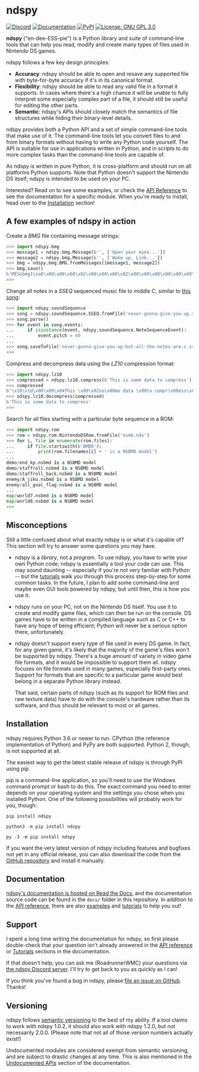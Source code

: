 ndspy
=====

[![Discord](https://img.shields.io/discord/534221996230180884.svg?logo=discord&logoColor=white&colorB=7289da)](https://discord.gg/RQhxAxw)
[![Documentation](https://img.shields.io/badge/documentation-Read%20the%20Docs-brightgreen.svg?logo=read%20the%20docs&logoColor=white)](http://ndspy.readthedocs.io/)
[![PyPI](https://img.shields.io/pypi/v/ndspy.svg?logo=python&logoColor=white)](https://pypi.org/project/ndspy/)
[![License: GNU GPL 3.0](https://img.shields.io/github/license/RoadrunnerWMC/ndspy.svg?logo=gnu&logoColor=white)](https://www.gnu.org/licenses/gpl-3.0)

**ndspy** ("en-dee-ESS-pie") is a Python library and suite of command-line
tools that can help you read, modify and create many types of files used in
Nintendo DS games.

ndspy follows a few key design principles:

-   **Accuracy**: ndspy should be able to open and resave any supported file
    with byte-for-byte accuracy if it's in its canonical format.
-   **Flexibility**: ndspy should be able to read any valid file in a format it
    supports. In cases where there's a high chance it will be unable to fully
    interpret some especially complex part of a file, it should still be useful
    for editing the other parts.
-   **Semantic**: ndspy's APIs should closely match the semantics of file
    structures while hiding their binary-level details.

ndspy provides both a Python API and a set of simple command-line tools that
make use of it. The command-line tools let you convert files to and from binary
formats without having to write any Python code yourself. The API is suitable
for use in applications written in Python, and in scripts to do more complex
tasks than the command-line tools are capable of.

As ndspy is written in pure Python, it is cross-platform and should run on all
platforms Python supports. Note that Python doesn't support the Nintendo DS
itself; ndspy is intended to be used on your PC.

Interested? Read on to see some examples, or check the [API
Reference](https://ndspy.readthedocs.io/en/latest/api/index.html) to see the
documentation for a specific module. When you're ready to install, head over to
the [Installation](#installation) section!



A few examples of ndspy in action
---------------------------------

Create a *BMG* file containing message strings:

```python
>>> import ndspy.bmg
>>> message1 = ndspy.bmg.Message(b'', ['Open your eyes...'])
>>> message2 = ndspy.bmg.Message(b'', ['Wake up, Link...'])
>>> bmg = ndspy.bmg.BMG.fromMessages([message1, message2])
>>> bmg.save()
b'MESGbmg1\xa0\x00\x00\x00\x02\x00\x00\x00\x02\x00\x00\x00\x00\x00\x00\x00\x00\x00\x00\x00\x00\x00\x00\x00INF1 \x00\x00\x00\x02\x00\x04\x00\x00\x00\x00\x00\x02\x00\x00\x00&\x00\x00\x00\x00\x00\x00\x00\x00\x00\x00\x00DAT1`\x00\x00\x00\x00\x00O\x00p\x00e\x00n\x00 \x00y\x00o\x00u\x00r\x00 \x00e\x00y\x00e\x00s\x00.\x00.\x00.\x00\x00\x00W\x00a\x00k\x00e\x00 \x00u\x00p\x00,\x00 \x00L\x00i\x00n\x00k\x00.\x00.\x00.\x00\x00\x00\x00\x00\x00\x00\x00\x00\x00\x00\x00\x00\x00\x00\x00\x00\x00\x00'
>>>
```

Change all notes in a *SSEQ* sequenced music file to middle C, similar to [this
song](https://youtu.be/cSAp9sBzPbc):

```python
>>> import ndspy.soundSequence
>>> song = ndspy.soundSequence.SSEQ.fromFile('never-gonna-give-you-up.sseq')
>>> song.parse()
>>> for event in song.events:
...     if isinstance(event, ndspy.soundSequence.NoteSequenceEvent):
...         event.pitch = 60
...
>>> song.saveToFile('never-gonna-give-you-up-but-all-the-notes-are-c.sseq')
>>>
```

Compress and decompress data using the *LZ10* compression format:

```python
>>> import ndspy.lz10
>>> compressed = ndspy.lz10.compress(b'This is some data to compress')
>>> compressed
b'\x10\x1d\x00\x00\x04This \x00\x02so\x00me data \x00to compr\x00ess\x00\x00\x00\x00\x00'
>>> ndspy.lz10.decompress(compressed)
b'This is some data to compress'
>>>
```

Search for all files starting with a particular byte sequence in a ROM:

```python
>>> import ndspy.rom
>>> rom = ndspy.rom.NintendoDSRom.fromFile('nsmb.nds')
>>> for i, file in enumerate(rom.files):
...     if file.startswith(b'BMD0'):
...         print(rom.filenames[i] + ' is a NSBMD model')
...
demo/end_kp.nsbmd is a NSBMD model
demo/staffroll.nsbmd is a NSBMD model
demo/staffroll_back.nsbmd is a NSBMD model
enemy/A_jiku.nsbmd is a NSBMD model
enemy/all_goal_flag.nsbmd is a NSBMD model
...
map/world7.nsbmd is a NSBMD model
map/world8.nsbmd is a NSBMD model
>>>
```


Misconceptions
--------------

Still a little confused about what exactly ndspy is or what it's capable of?
This section will try to answer some questions you may have.

-   ndspy is a *library*, not a *program.* To use ndspy, you have to write your
    own Python code; ndspy is essentially a tool your code can use. This may
    sound daunting -- especially if you're not very familiar with Python -- but
    the
    [tutorials](https://ndspy.readthedocs.io/en/latest/tutorials/index.html)
    walk you through this process step-by-step for some common tasks. In the
    future, I plan to add some command-line and maybe even GUI tools powered by
    ndspy, but until then, this is how you use it.
-   ndspy runs on your PC, not on the Nintendo DS itself. You use it to create
    and modify game files, which can then be run on the console. DS games have
    to be written in a compiled language such as C or C++ to have any hope of
    being efficient; Python will never be a serious option there,
    unfortunately.
-   ndspy doesn't support every type of file used in every DS game. In fact,
    for any given game, it's likely that the majority of the game's files
    *won't* be supported by ndspy. There's a huge amount of variety in video
    game file formats, and it would be impossible to support them all. ndspy
    focuses on file formats used in many games, especially first-party ones.
    Support for formats that are specific to a particular game would best
    belong in a separate Python library instead.

    That said, certain parts of ndspy (such as its support for ROM files and
    raw texture data) have to do with the console's hardware rather than its
    software, and thus should be relevant to most or all games.


<a name="installation"></a>
Installation
------------

ndspy requires Python 3.6 or newer to run. CPython (the reference
implementation of Python) and PyPy are both supported. Python 2, though, is not
supported at all.

The easiest way to get the latest stable release of ndspy is through PyPI using
pip.

pip is a command-line application, so you'll need to use the Windows command
prompt or bash to do this. The exact command you need to enter depends on your
operating system and the settings you chose when you installed Python. One of
the following possibilities will probably work for you, though:

    pip install ndspy

    python3 -m pip install ndspy

    py -3 -m pip install ndspy

If you want the very latest version of ndspy including features and bugfixes
not yet in any official release, you can also download the code from the
[GitHub repository](https://github.com/RoadrunnerWMC/ndspy) and install it
manually.


Documentation
-------------

[ndspy's documentation is hosted on Read the
Docs](https://ndspy.readthedocs.io/en/latest/index.html), and the documentation
source code can be found in the ``docs/`` folder in this repository. In
addition to the [API
reference](https://ndspy.readthedocs.io/en/latest/api/index.html), there are
also
[examples](https://ndspy.readthedocs.io/en/latest/index.html#a-few-examples-of-ndspy-in-action)
and [tutorials](https://ndspy.readthedocs.io/en/latest/tutorials/index.html) to
help you out!


Support
-------

I spent a long time writing the documentation for ndspy, so first please
double-check that your question isn't already answered in the [API
reference](https://ndspy.readthedocs.io/en/latest/api/index.html) or
[Tutorials](https://ndspy.readthedocs.io/en/latest/tutorials/index.html)
sections in the documentation.

If that doesn't help, you can ask me (RoadrunnerWMC) your questions via [the
ndspy Discord server](https://discord.gg/RQhxAxw). I'll try to get back to
you as quickly as I can!

If you think you've found a bug in ndspy, please [file an issue on
GitHub](https://github.com/RoadrunnerWMC/ndspy/issues/new). Thanks!


Versioning
----------

ndspy follows [semantic versioning](https://semver.org/) to the best of my
ability. If a tool claims to work with ndspy 1.0.2, it should also work with
ndspy 1.2.0, but not necessarily 2.0.0. (Please note that not all of those
version numbers actually exist!)

Undocumented modules are considered exempt from semantic versioning, and are
subject to drastic changes at any time. This is also mentioned in the
[Undocumented
APIs](https://ndspy.readthedocs.io/en/latest/api/index.html#undocumented-apis)
section of the documentation.
